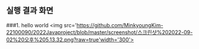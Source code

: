## 실행 결과 화면 

###1. hello world
<img src='https://github.com/MinkyoungKim-22100090/2022Javaproject/blob/master/screenshot/스크린샷%202022-09-02%20오후%205.13.32.png?raw=true'width='300'>
